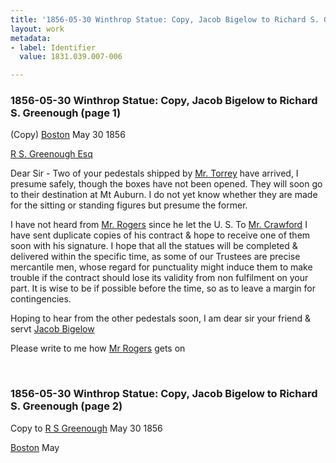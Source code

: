 ```yaml
---
title: '1856-05-30 Winthrop Statue: Copy, Jacob Bigelow to Richard S. Greenough, 1831.039.007-006'
layout: work
metadata:
- label: Identifier
  value: 1831.039.007-006

---
```

<div class="pages">
<div id="page-1130738">
<h3><a name="page-1130738">1856-05-30 Winthrop Statue: Copy, Jacob Bigelow to Richard S. Greenough (page 1)</a></h3>
<div class="page-content">
<p>(Copy)   <a href='/pages/subjects/52559' title='Boston, MA'>Boston</a>  <date when='1856-05-30'>May  30  1856</date></p>
<p><a href='/pages/subjects/53577' title='Greenough, Richard S.'>R S. Greenough Esq</a></p>
<p>Dear Sir - Two of your<span class='line-break'> </span>pedestals shipped by <a href='/pages/subjects/54981' title='Torrey, Mr.'>Mr. Torrey</a> have<span class='line-break'> </span>arrived, I presume safely, though the <span class='line-break'> </span>boxes have not been opened.  They will <span class='line-break'> </span>soon go to their destination at Mt Auburn.<span class='line-break'> </span>I do not yet know whether they are<span class='line-break'> </span>made for the sitting or standing figures<span class='line-break'> </span>but presume the former.</p>
<p>I have not heard from <a href='/pages/subjects/52560' title='Rogers, Randolph'>Mr. Rogers</a><span class='line-break'> </span>since he let the U. S.  To <a href='/pages/subjects/53236' title='Crawford, Thomas'>Mr. Crawford</a> I <span class='line-break'> </span>have sent duplicate copies of his contract<span class='line-break'> </span>&amp; hope to receive one of them soon with his<span class='line-break'> </span>signature.  I  hope that all the statues will<span class='line-break'> </span>be completed &amp; delivered within the specific<span class='line-break'> </span>time, as some of our Trustees are precise<span class='line-break'> </span>mercantile men, whose regard for<span class='line-break'> </span>punctuality might induce them to make <span class='line-break'> </span>trouble if the contract should lose its<span class='line-break'> </span>validity from non fulfilment on your <span class='line-break'> </span>part.  It is wise to be if possible before<span class='line-break'> </span>the time, so as to leave a margin<span class='line-break'> </span>for contingencies.</p>
<p>Hoping to hear from the other <span class='line-break'> </span>pedestals soon, I am dear sir your <span class='line-break'> </span>friend &amp; servt<span class='line-break'> </span><a href='/pages/subjects/52529' title='Bigelow, Jacob'>Jacob Bigelow</a></p>
<p>Please write to me how <a href='/pages/subjects/52560' title='Rogers, Randolph'>Mr <span class='line-break'> </span>Rogers</a> gets on</p>
</div>
</div>
<br />
<div id="page-1130739">
<h3><a name="page-1130739">1856-05-30 Winthrop Statue: Copy, Jacob Bigelow to Richard S. Greenough (page 2)</a></h3>
<div class="page-content">
<p>Copy to <span class='line-break'> </span><a href='/pages/subjects/53577' title='Greenough, Richard S.'>R S Greenough</a><span class='line-break'> </span><date when='1856-05-30'>May 30 1856</date></p>
<p><a href='/pages/subjects/52559' title='Boston, MA'>Boston</a> May</p>
</div>
</div>
<br />
</div>
